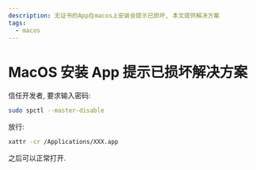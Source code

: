 ```yaml
---
description: 无证书的App在macos上安装会提示已损坏, 本文提供解决方案
tags:
  - macos
---
```


# MacOS 安装 App 提示已损坏解决方案

信任开发者, 要求输入密码:

```sh
sudo spctl --master-disable
```

放行:

```sh
xattr -cr /Applications/XXX.app
```

之后可以正常打开.
